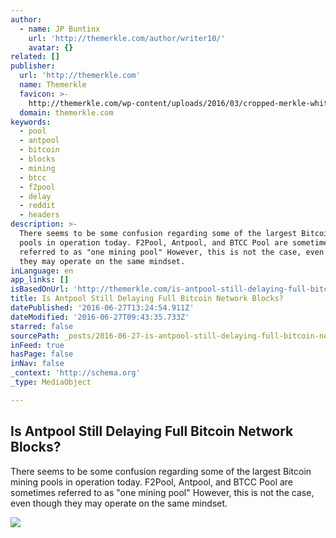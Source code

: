 ```yaml
---
author:
  - name: JP Buntinx
    url: 'http://themerkle.com/author/writer10/'
    avatar: {}
related: []
publisher:
  url: 'http://themerkle.com'
  name: Themerkle
  favicon: >-
    http://themerkle.com/wp-content/uploads/2016/03/cropped-merkle-white-1-192x192.png
  domain: themerkle.com
keywords:
  - pool
  - antpool
  - bitcoin
  - blocks
  - mining
  - btcc
  - f2pool
  - delay
  - reddit
  - headers
description: >-
  There seems to be some confusion regarding some of the largest Bitcoin mining
  pools in operation today. F2Pool, Antpool, and BTCC Pool are sometimes
  referred to as "one mining pool" However, this is not the case, even though
  they may operate on the same mindset.
inLanguage: en
app_links: []
isBasedOnUrl: 'http://themerkle.com/is-antpool-still-delaying-full-bitcoin-network-blocks/'
title: Is Antpool Still Delaying Full Bitcoin Network Blocks?
datePublished: '2016-06-27T13:24:54.911Z'
dateModified: '2016-06-27T09:43:35.733Z'
starred: false
sourcePath: _posts/2016-06-27-is-antpool-still-delaying-full-bitcoin-network-blocks.md
inFeed: true
hasPage: false
inNav: false
_context: 'http://schema.org'
_type: MediaObject

---
```

<article style=""><h1>Is Antpool Still Delaying Full Bitcoin Network Blocks?</h1><p>There seems to be some confusion regarding some of the largest Bitcoin mining pools in operation today. F2Pool, Antpool, and BTCC Pool are sometimes referred to as "one mining pool" However, this is not the case, even though they may operate on the same mindset.</p><img src="http://themerkle.com/wp-content/uploads/2016/06/shutterstock_171581933.jpg" /></article>